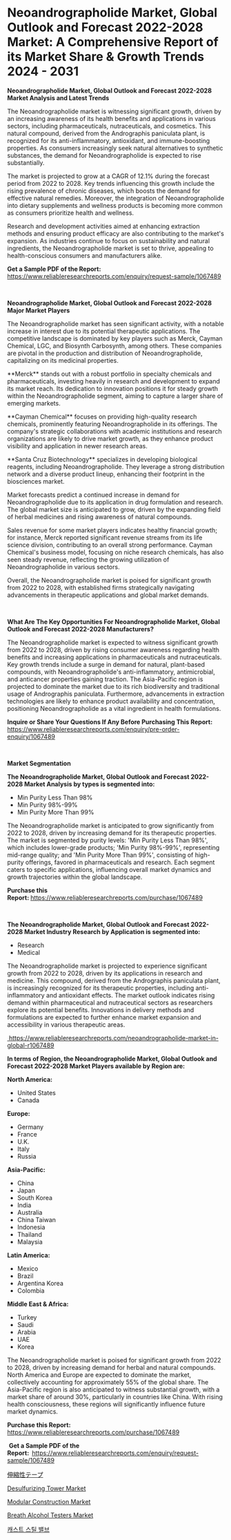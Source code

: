 <p><h1>Neoandrographolide Market, Global Outlook and Forecast 2022-2028 Market: A Comprehensive Report of its Market Share & Growth Trends 2024 - 2031</h1></p><p><strong>Neoandrographolide Market, Global Outlook and Forecast 2022-2028 Market Analysis and Latest Trends</strong></p>
<p><p>The Neoandrographolide market is witnessing significant growth, driven by an increasing awareness of its health benefits and applications in various sectors, including pharmaceuticals, nutraceuticals, and cosmetics. This natural compound, derived from the Andrographis paniculata plant, is recognized for its anti-inflammatory, antioxidant, and immune-boosting properties. As consumers increasingly seek natural alternatives to synthetic substances, the demand for Neoandrographolide is expected to rise substantially.</p><p>The market is projected to grow at a CAGR of 12.1% during the forecast period from 2022 to 2028. Key trends influencing this growth include the rising prevalence of chronic diseases, which boosts the demand for effective natural remedies. Moreover, the integration of Neoandrographolide into dietary supplements and wellness products is becoming more common as consumers prioritize health and wellness. </p><p>Research and development activities aimed at enhancing extraction methods and ensuring product efficacy are also contributing to the market's expansion. As industries continue to focus on sustainability and natural ingredients, the Neoandrographolide market is set to thrive, appealing to health-conscious consumers and manufacturers alike.</p></p>
<p><strong>Get a Sample PDF of the Report:&nbsp;</strong> <a href="https://www.reliableresearchreports.com/enquiry/request-sample/1067489">https://www.reliableresearchreports.com/enquiry/request-sample/1067489</a></p>
<p>&nbsp;</p>
<p><strong>Neoandrographolide Market, Global Outlook and Forecast 2022-2028 Major Market Players</strong></p>
<p><p>The Neoandrographolide market has seen significant activity, with a notable increase in interest due to its potential therapeutic applications. The competitive landscape is dominated by key players such as Merck, Cayman Chemical, LGC, and Biosynth Carbosynth, among others. These companies are pivotal in the production and distribution of Neoandrographolide, capitalizing on its medicinal properties.</p><p>**Merck** stands out with a robust portfolio in specialty chemicals and pharmaceuticals, investing heavily in research and development to expand its market reach. Its dedication to innovation positions it for steady growth within the Neoandrographolide segment, aiming to capture a larger share of emerging markets.</p><p>**Cayman Chemical** focuses on providing high-quality research chemicals, prominently featuring Neoandrographolide in its offerings. The company's strategic collaborations with academic institutions and research organizations are likely to drive market growth, as they enhance product visibility and application in newer research areas.</p><p>**Santa Cruz Biotechnology** specializes in developing biological reagents, including Neoandrographolide. They leverage a strong distribution network and a diverse product lineup, enhancing their footprint in the biosciences market. </p><p>Market forecasts predict a continued increase in demand for Neoandrographolide due to its application in drug formulation and research. The global market size is anticipated to grow, driven by the expanding field of herbal medicines and rising awareness of natural compounds.</p><p>Sales revenue for some market players indicates healthy financial growth; for instance, Merck reported significant revenue streams from its life science division, contributing to an overall strong performance. Cayman Chemical's business model, focusing on niche research chemicals, has also seen steady revenue, reflecting the growing utilization of Neoandrographolide in various sectors.</p><p>Overall, the Neoandrographolide market is poised for significant growth from 2022 to 2028, with established firms strategically navigating advancements in therapeutic applications and global market demands.</p></p>
<p>&nbsp;</p>
<p><strong>What Are The Key Opportunities For Neoandrographolide Market, Global Outlook and Forecast 2022-2028 Manufacturers?</strong></p>
<p><p>The Neoandrographolide market is expected to witness significant growth from 2022 to 2028, driven by rising consumer awareness regarding health benefits and increasing applications in pharmaceuticals and nutraceuticals. Key growth trends include a surge in demand for natural, plant-based compounds, with Neoandrographolide's anti-inflammatory, antimicrobial, and anticancer properties gaining traction. The Asia-Pacific region is projected to dominate the market due to its rich biodiversity and traditional usage of Andrographis paniculata. Furthermore, advancements in extraction technologies are likely to enhance product availability and concentration, positioning Neoandrographolide as a vital ingredient in health formulations.</p></p>
<p><strong>Inquire or Share Your Questions If Any Before Purchasing This Report:</strong> <a href="https://www.reliableresearchreports.com/enquiry/pre-order-enquiry/1067489">https://www.reliableresearchreports.com/enquiry/pre-order-enquiry/1067489</a></p>
<p>&nbsp;</p>
<p><strong>Market Segmentation</strong></p>
<p><strong>The Neoandrographolide Market, Global Outlook and Forecast 2022-2028 Market Analysis by types is segmented into:</strong></p>
<p><ul><li>Min Purity Less Than 98%</li><li>Min Purity 98%-99%</li><li>Min Purity More Than 99%</li></ul></p>
<p><p>The Neoandrographolide market is anticipated to grow significantly from 2022 to 2028, driven by increasing demand for its therapeutic properties. The market is segmented by purity levels: 'Min Purity Less Than 98%', which includes lower-grade products; 'Min Purity 98%-99%', representing mid-range quality; and 'Min Purity More Than 99%', consisting of high-purity offerings, favored in pharmaceuticals and research. Each segment caters to specific applications, influencing overall market dynamics and growth trajectories within the global landscape.</p></p>
<p><strong>Purchase this Report:&nbsp;</strong><a href="https://www.reliableresearchreports.com/purchase/1067489">https://www.reliableresearchreports.com/purchase/1067489</a></p>
<p>&nbsp;</p>
<p><strong>The Neoandrographolide Market, Global Outlook and Forecast 2022-2028 Market Industry Research by Application is segmented into:</strong></p>
<p><ul><li>Research</li><li>Medical</li></ul></p>
<p><p>The Neoandrographolide market is projected to experience significant growth from 2022 to 2028, driven by its applications in research and medicine. This compound, derived from the Andrographis paniculata plant, is increasingly recognized for its therapeutic properties, including anti-inflammatory and antioxidant effects. The market outlook indicates rising demand within pharmaceutical and nutraceutical sectors as researchers explore its potential benefits. Innovations in delivery methods and formulations are expected to further enhance market expansion and accessibility in various therapeutic areas.</p></p>
<p><a href="https://www.reliableresearchreports.com/neoandrographolide-market-in-global-r1067489">&nbsp;https://www.reliableresearchreports.com/neoandrographolide-market-in-global-r1067489</a></p>
<p><strong>In terms of Region, the Neoandrographolide Market, Global Outlook and Forecast 2022-2028 Market Players available by Region are:</strong></p>
<p>
    <p> <strong> North America: </strong>
        <ul>
            <li>United States</li>
            <li>Canada</li>
        </ul>
        </p> 
    <p> <strong> Europe: </strong>
        <ul>
            <li>Germany</li>
            <li>France</li>
            <li>U.K.</li>
            <li>Italy</li>
            <li>Russia</li>
        </ul>
        </p> 
    <p> <strong> Asia-Pacific: </strong>
        <ul>
            <li>China</li>
            <li>Japan</li>
            <li>South Korea</li>
            <li>India</li>
            <li>Australia</li>
            <li>China Taiwan</li>
            <li>Indonesia</li>
            <li>Thailand</li>
            <li>Malaysia</li>
        </ul>
        </p> 
    <p> <strong> Latin America: </strong>
        <ul>
            <li>Mexico</li>
            <li>Brazil</li>
            <li>Argentina Korea</li>
            <li>Colombia</li>
        </ul>
        </p> 
    <p> <strong> Middle East & Africa: </strong>
        <ul>
            <li>Turkey</li>
            <li>Saudi</li>
            <li>Arabia</li>
            <li>UAE</li>
            <li>Korea</li>
        </ul>
    </p>
    </p>
<p><p>The Neoandrographolide market is poised for significant growth from 2022 to 2028, driven by increasing demand for herbal and natural compounds. North America and Europe are expected to dominate the market, collectively accounting for approximately 55% of the global share. The Asia-Pacific region is also anticipated to witness substantial growth, with a market share of around 30%, particularly in countries like China. With rising health consciousness, these regions will significantly influence future market dynamics.</p></p>
<p><strong>Purchase this Report: </strong><a href="https://www.reliableresearchreports.com/purchase/1067489">https://www.reliableresearchreports.com/purchase/1067489</a></p>
<p>&nbsp;<strong>Get a Sample PDF of the Report:&nbsp;&nbsp;</strong><a href="https://www.reliableresearchreports.com/enquiry/request-sample/1067489">https://www.reliableresearchreports.com/enquiry/request-sample/1067489</a></p>
<p><strong></strong></p>
<p><p><a href="https://medium.com/@qarpaiop35/%E5%BC%BE%E6%80%A7%E3%83%86%E3%83%BC%E3%83%97%E5%B8%82%E5%A0%B4%E3%81%AE%E4%BA%88%E6%B8%AC-%E5%B8%82%E5%A0%B4%E5%8B%95%E5%90%91-%E3%81%8A%E3%82%88%E3%81%B3%E5%BD%B1%E9%9F%BF%E5%88%86%E6%9E%90-2024%E5%B9%B4-2031%E5%B9%B4-288eecdf006f">伸縮性テープ</a></p><p><a href="https://issuu.com/reportprime-2/docs/desulfurizing-tower-market-size-203_9371c197b59850">Desulfurizing Tower Market</a></p><p><a href="https://www.linkedin.com/pulse/global-modular-construction-market-focus-product-type-wallsroof-bg8be?trackingId=J7RZczKDSBCavfuKa5uk2A%3D%3D">Modular Construction Market</a></p><p><a href="https://medium.com/@emiliomartelli542/future-of-innovation-global-breath-alcohol-testers-market-growth-and-opportunities-2024-2031-7012d511b845">Breath Alcohol Testers Market</a></p><p><a href="https://medium.com/@eunicevaughan35/%EC%A3%BC%EC%B2%A0-%EB%B0%B8%EB%B8%8C-%EC%8B%9C%EC%9E%A5-2024%EB%85%84%EB%B6%80%ED%84%B0-2031%EB%85%84%EA%B9%8C%EC%A7%80%EC%9D%98-%EC%82%B0%EC%97%85-%EB%8F%99%ED%96%A5-%EB%B0%8F-%EC%A0%84%EB%A7%9D-f4d2a8d250ec">캐스트 스틸 밸브</a></p></p>